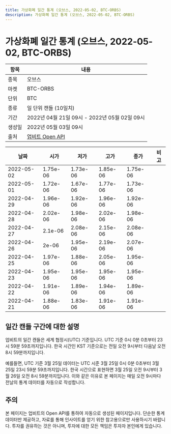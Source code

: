 ```yaml
---
title: 가상화폐 일간 통계 (오브스, 2022-05-02, BTC-ORBS)
description: 가상화폐 일간 통계 (오브스, 2022-05-02, BTC-ORBS)
---
```



가상화폐 일간 통계 (오브스, 2022-05-02, BTC-ORBS)
===

|항목|내용|
|--|--|
|종목|오브스|
|마켓|BTC-ORBS|
|단위|BTC|
|종류|일 단위 캔들 (10일치)|
|기간|2022년 04월 21일 09시 - 2022년 05월 02일 09시|
|생성일|2022년 05월 03일 09시|
|출처|[업비트 Open API](https://docs.upbit.com)|


|날짜|시가|저가|고가|종가|비고|
|--|--|--|--|--|--|
|2022-05-02|1.75e-06|1.73e-06|1.85e-06|1.75e-06|    |
|2022-05-01|1.72e-06|1.67e-06|1.77e-06|1.73e-06|    |
|2022-04-29|1.96e-06|1.92e-06|1.96e-06|1.92e-06|    |
|2022-04-28|2.02e-06|1.98e-06|2.02e-06|1.98e-06|    |
|2022-04-27|2.1e-06|2.08e-06|2.15e-06|2.08e-06|    |
|2022-04-26|2e-06|1.95e-06|2.19e-06|2.07e-06|    |
|2022-04-25|1.97e-06|1.88e-06|2.05e-06|1.95e-06|    |
|2022-04-23|1.95e-06|1.95e-06|1.95e-06|1.95e-06|    |
|2022-04-22|1.91e-06|1.89e-06|1.94e-06|1.89e-06|    |
|2022-04-21|1.88e-06|1.83e-06|1.91e-06|1.91e-06|    |


일간 캔들 구간에 대한 설명
---


업비트의 일간 캔들은 세계 협정시(UTC) 기준입니다. 
UTC 기준 0시 0분 0초부터 23시 59분 59초까지입니다. 
한국 시간인 KST 기준으로는 전일 오전 9시부터 다음날 오전 8시 59분까지입니다. 


예를들면, UTC 기준 3월 25일 데이터는 UTC 시준 3월 25일 0시 0분 0초부터 3월 25일 23시 59분 59초까지입니다. 
한국 시간으로 표현하면 3월 25일 오전 9시부터 3월 26일 오전 8시 59분까지입니다. 
이와 같은 이유로 본 페이지는 매일 오전 9시마다 전날의 통계 데이터를 자동으로 작성합니다. 


주의
---


본 페이지는 업비트의 Open API를 통하여 자동으로 생성된 페이지입니다. 
단순한 통계 데이터만 제공하고, 자료를 통해 인사이트를 얻기 위한 참고용으로만 사용하시기 바랍니다. 
투자를 권유하는 것은 아니며, 투자에 대한 모든 책임은 투자자 본인에게 있습니다. 
